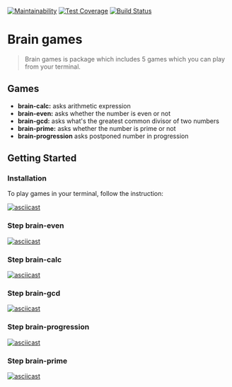 [![Maintainability](https://api.codeclimate.com/v1/badges/a99a88d28ad37a79dbf6/maintainability)](https://codeclimate.com/github/codeclimate/codeclimate/maintainability)
[![Test Coverage](https://api.codeclimate.com/v1/badges/a99a88d28ad37a79dbf6/test_coverage)](https://codeclimate.com/github/codeclimate/codeclimate/test_coverage)
[![Build Status](https://travis-ci.org/ValeriiMakhniuk/frontend-project-lvl1.svg?branch=master)](https://travis-ci.org/ValeriiMakhniuk/frontend-project-lvl1)

# Brain games

> Brain games is package which includes 5 games which you can play from your terminal.

## Games

 - **brain-calc:** asks arithmetic expression
 - **brain-even:** asks whether the number is even or not
 - **brain-gcd:** asks what's the greatest common divisor of two numbers
 - **brain-prime:** asks whether the number is prime or not
 - **brain-progression** asks postponed number in progression

## Getting Started

### Installation 
To play games in your terminal, follow the instruction:

[![asciicast](https://asciinema.org/a/V2C9rLUJEHNSgfOD9OZxg2US5.svg)](https://asciinema.org/a/V2C9rLUJEHNSgfOD9OZxg2US5)

### Step brain-even

[![asciicast](https://asciinema.org/a/h3LYjO4ODbjoUx2yQQW6Pr9Iz.svg)](https://asciinema.org/a/h3LYjO4ODbjoUx2yQQW6Pr9Iz)

### Step brain-calc

[![asciicast](https://asciinema.org/a/EPiKa3uvIWu0Lbpd1IBxLxfzZ.svg)](https://asciinema.org/a/EPiKa3uvIWu0Lbpd1IBxLxfzZ)

### Step brain-gcd

[![asciicast](https://asciinema.org/a/pPcRINm5xPcw9UuxeAaNlzEE8.svg)](https://asciinema.org/a/pPcRINm5xPcw9UuxeAaNlzEE8)

### Step brain-progression

[![asciicast](https://asciinema.org/a/4dKKogTVQ4IPFL3vHnMm0X6Jv.svg)](https://asciinema.org/a/4dKKogTVQ4IPFL3vHnMm0X6Jv)

### Step brain-prime

[![asciicast](https://asciinema.org/a/Knz41P2I18UAkMN0FFuCUYsSW.svg)](https://asciinema.org/a/Knz41P2I18UAkMN0FFuCUYsSW)
